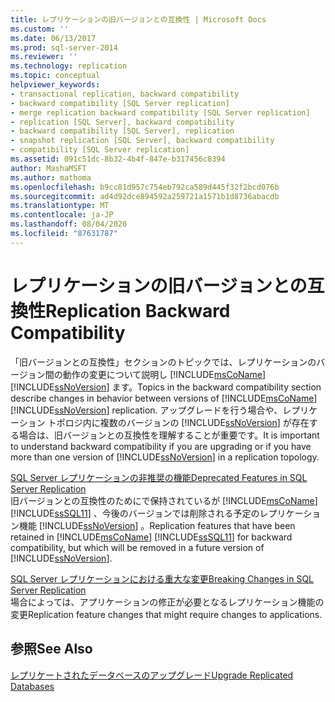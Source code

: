 ```yaml
---
title: レプリケーションの旧バージョンとの互換性 | Microsoft Docs
ms.custom: ''
ms.date: 06/13/2017
ms.prod: sql-server-2014
ms.reviewer: ''
ms.technology: replication
ms.topic: conceptual
helpviewer_keywords:
- transactional replication, backward compatibility
- backward compatibility [SQL Server replication]
- merge replication backward compatibility [SQL Server replication]
- replication [SQL Server], backward compatibility
- backward compatibility [SQL Server], replication
- snapshot replication [SQL Server], backward compatibility
- compatibility [SQL Server replication]
ms.assetid: 091c51dc-8b32-4b4f-847e-b317456c8394
author: MashaMSFT
ms.author: mathoma
ms.openlocfilehash: b9cc81d957c754eb792ca589d445f32f2bcd076b
ms.sourcegitcommit: ad4d92dce894592a259721a1571b1d8736abacdb
ms.translationtype: MT
ms.contentlocale: ja-JP
ms.lasthandoff: 08/04/2020
ms.locfileid: "87631787"
---
```

# <a name="replication-backward-compatibility"></a><span data-ttu-id="6a11b-102">レプリケーションの旧バージョンとの互換性</span><span class="sxs-lookup"><span data-stu-id="6a11b-102">Replication Backward Compatibility</span></span>
  <span data-ttu-id="6a11b-103">「旧バージョンとの互換性」セクションのトピックでは、レプリケーションのバージョン間の動作の変更について説明し [!INCLUDE[msCoName](../../includes/msconame-md.md)] [!INCLUDE[ssNoVersion](../../includes/ssnoversion-md.md)] ます。</span><span class="sxs-lookup"><span data-stu-id="6a11b-103">Topics in the backward compatibility section describe changes in behavior between versions of [!INCLUDE[msCoName](../../includes/msconame-md.md)] [!INCLUDE[ssNoVersion](../../includes/ssnoversion-md.md)] replication.</span></span> <span data-ttu-id="6a11b-104">アップグレードを行う場合や、レプリケーション トポロジ内に複数のバージョンの [!INCLUDE[ssNoVersion](../../includes/ssnoversion-md.md)] が存在する場合は、旧バージョンとの互換性を理解することが重要です。</span><span class="sxs-lookup"><span data-stu-id="6a11b-104">It is important to understand backward compatibility if you are upgrading or if you have more than one version of [!INCLUDE[ssNoVersion](../../includes/ssnoversion-md.md)] in a replication topology.</span></span>  
  
 [<span data-ttu-id="6a11b-105">SQL Server レプリケーションの非推奨の機能</span><span class="sxs-lookup"><span data-stu-id="6a11b-105">Deprecated Features in SQL Server Replication</span></span>](deprecated-features-in-sql-server-replication.md)  
 <span data-ttu-id="6a11b-106">旧バージョンとの互換性のためにで保持されているが [!INCLUDE[msCoName](../../includes/msconame-md.md)] [!INCLUDE[ssSQL11](../../includes/sssql11-md.md)] 、今後のバージョンでは削除される予定のレプリケーション機能 [!INCLUDE[ssNoVersion](../../includes/ssnoversion-md.md)] 。</span><span class="sxs-lookup"><span data-stu-id="6a11b-106">Replication features that have been retained in [!INCLUDE[msCoName](../../includes/msconame-md.md)] [!INCLUDE[ssSQL11](../../includes/sssql11-md.md)] for backward compatibility, but which will be removed in a future version of [!INCLUDE[ssNoVersion](../../includes/ssnoversion-md.md)].</span></span>  
  
 [<span data-ttu-id="6a11b-107">SQL Server レプリケーションにおける重大な変更</span><span class="sxs-lookup"><span data-stu-id="6a11b-107">Breaking Changes in SQL Server Replication</span></span>](breaking-changes-in-sql-server-replication.md)  
 <span data-ttu-id="6a11b-108">場合によっては、アプリケーションの修正が必要となるレプリケーション機能の変更</span><span class="sxs-lookup"><span data-stu-id="6a11b-108">Replication feature changes that might require changes to applications.</span></span>  
  
## <a name="see-also"></a><span data-ttu-id="6a11b-109">参照</span><span class="sxs-lookup"><span data-stu-id="6a11b-109">See Also</span></span>  
 [<span data-ttu-id="6a11b-110">レプリケートされたデータベースのアップグレード</span><span class="sxs-lookup"><span data-stu-id="6a11b-110">Upgrade Replicated Databases</span></span>](../../database-engine/install-windows/upgrade-replicated-databases.md)  
  
  
